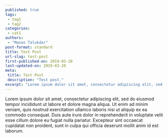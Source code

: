 ```yaml
---
published: true
tags:
 - tag1
 - tag2
categories:
 - cat1
authors: 
 - "Manas Talukdar"
post-format: standard
title: Test Post
url-slug: test-post
first-published-on: 2019-03-20
last-updated-on: 2019-03-20
meta:
 title: Test Post
 description: "Test post."
excerpt: "Lorem ipsum dolor sit amet, consectetur adipiscing elit, sed do eiusmod tempor incididunt"
---
```


Lorem ipsum dolor sit amet, consectetur adipiscing elit, sed do eiusmod tempor incididunt ut labore et dolore magna aliqua. Ut enim ad minim veniam, quis nostrud exercitation ullamco laboris nisi ut aliquip ex ea commodo consequat. Duis aute irure dolor in reprehenderit in voluptate velit esse cillum dolore eu fugiat nulla pariatur. Excepteur sint occaecat cupidatat non proident, sunt in culpa qui officia deserunt mollit anim id est laborum.
